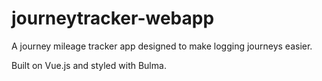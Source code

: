 # journeytracker-webapp

A journey mileage tracker app designed to make logging journeys easier.

Built on Vue.js and styled with Bulma.